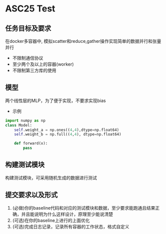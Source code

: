 # ASC25 Test

## 任务目标及要求

在docker多容器中, 模拟scatter和reduce,gather操作实现简单的数据并行和张量并行

- 不限制通信协议
- 至少两个及以上的容器(worker)
- 不限制第三方库的使用

## 模型

两个线性层的MLP，为了便于实现，不要求实现bias

- 示例

```python
import numpy as np
class Model:
    self.weight_a = np.ones((4,4),dtype=np.float64)
    self.weight_b = np.full((4,4), dtype=np.float64)

    def forward(x):
        pass
```

## 构建测试模块

构建测试模块，可采用随机生成的数据进行测试

## 提交要求以及形式

1. (必做)你的baseline代码和对应的测试模块和数据，至少要求能跑通且结果正确，并且能说明为什么这样设计，原理至少能说清楚
2. (可选)在你的baseline上进行的上面优化
3. (可选)完成日志记录，记录所有容器的工作状态，格式自定义
